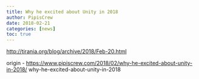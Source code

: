 ```yaml
---
title: Why he excited about Unity in 2018
author: PipisCrew
date: 2018-02-21
categories: [news]
toc: true
---
```


http://tirania.org/blog/archive/2018/Feb-20.html

origin - https://www.pipiscrew.com/2018/02/why-he-excited-about-unity-in-2018/ why-he-excited-about-unity-in-2018
